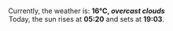 <p  align="center"><br/>Currently, the weather is: <b> 16°C, <i>overcast clouds</i></b></br>Today, the sun rises at <b>05:20</b> and sets at <b>19:03</b>.</p>